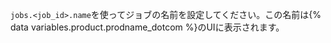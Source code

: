 `jobs.<job_id>.name`を使ってジョブの名前を設定してください。この名前は{% data variables.product.prodname_dotcom %}のUIに表示されます。
